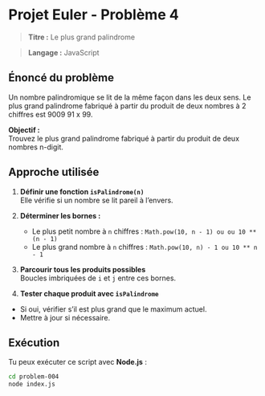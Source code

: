 # Projet Euler - Problème 4

> **Titre :**  Le plus grand palindrome 

> **Langage :** JavaScript  

## Énoncé du problème

Un nombre palindromique se lit de la même façon dans les deux sens. Le plus grand palindrome fabriqué à partir du produit de deux nombres à 2 chiffres est 9009 91 x 99.

**Objectif :**  
Trouvez le plus grand palindrome fabriqué à partir du produit de deux nombres n-digit.

## Approche utilisée

1. **Définir une fonction `isPalindrome(n)`**  
   Elle vérifie si un nombre se lit pareil à l’envers.

2. **Déterminer les bornes :**
   - Le plus petit nombre à `n` chiffres : `Math.pow(10, n - 1) ou ou 10 ** (n - 1)`
   - Le plus grand nombre à `n` chiffres : `Math.pow(10, n) - 1 ou 10 ** n - 1`

3. **Parcourir tous les produits possibles**  
   Boucles imbriquées de `i` et `j` entre ces bornes.

4.  **Tester chaque produit avec `isPalindrome`**
   - Si oui, vérifier s’il est plus grand que le maximum actuel.
   - Mettre à jour si nécessaire.

## Exécution

Tu peux exécuter ce script avec **Node.js** :

```bash
cd problem-004
node index.js
```
